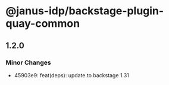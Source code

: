 # @janus-idp/backstage-plugin-quay-common

## 1.2.0

### Minor Changes

- 45903e9: feat(deps): update to backstage 1.31
